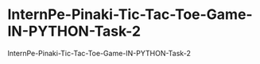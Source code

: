 # InternPe-Pinaki-Tic-Tac-Toe-Game-IN-PYTHON-Task-2
InternPe-Pinaki-Tic-Tac-Toe-Game-IN-PYTHON-Task-2
